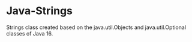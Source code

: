 # Java-Strings
Strings class created based on the java.util.Objects and java.util.Optional<T> classes of Java 16.
